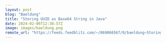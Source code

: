```yaml
---
layout: post
blog: "Baeldung"
title: "Storing UUID as Base64 String in Java"
date: 2024-02-06T12:38:57Z
image: images/baeldung.png
remote_url: "https://feeds.feedblitz.com/~/869066567/0/baeldung~Storing-UUID-as-Base-String-in-Java"
---
```

